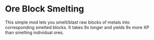 # Ore Block Smelting

This simple mod lets you smelt/blast raw blocks of metals into corresponding smelted blocks.
It takes 9x longer and yields 9x more XP than smelting individual ores.